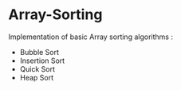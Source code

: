# Array-Sorting
Implementation of basic Array sorting algorithms :
- Bubble Sort
- Insertion Sort
- Quick Sort
- Heap Sort
